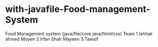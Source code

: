 # with-javafile-Food-management-System
Food Management system (java/file/core java/html/css)
Team
1.Ishtiak ahmed Moyen
2.Irfan Shah Mayeen
3.Tawsif
